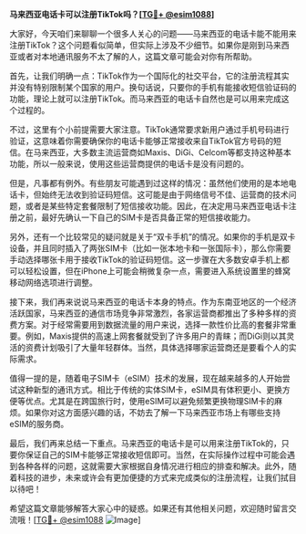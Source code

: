 **马来西亚电话卡可以注册TikTok吗？[[TG💪+ @esim1088](https://t.me/s/esim1088)]**

大家好，今天咱们来聊聊一个很多人关心的问题——马来西亚的电话卡能不能用来注册TikTok？这个问题看似简单，但实际上涉及不少细节。如果你是刚到马来西亚或者对本地通讯服务不太了解的人，这篇文章可能会对你有所帮助。

首先，让我们明确一点：TikTok作为一个国际化的社交平台，它的注册流程其实并没有特别限制某个国家的用户。换句话说，只要你的手机有能接收短信验证码的功能，理论上就可以注册TikTok。而马来西亚的电话卡自然也是可以用来完成这个过程的。

不过，这里有个小前提需要大家注意。TikTok通常要求新用户通过手机号码进行验证，这意味着你需要确保你的电话卡能够正常接收来自TikTok官方号码的短信。在马来西亚，大多数主流运营商如Maxis、DiGi、Celcom等都支持这种基本功能，所以一般来说，使用这些运营商提供的电话卡是没有问题的。

但是，凡事都有例外。有些朋友可能遇到过这样的情况：虽然他们使用的是本地电话卡，但始终无法收到验证码短信。这可能是由于网络信号不佳、运营商的技术问题，或者是某些特定套餐限制了短信接收功能。因此，在决定用马来西亚电话卡注册之前，最好先确认一下自己的SIM卡是否具备正常的短信接收能力。

另外，还有一个比较常见的疑问就是关于“双卡手机”的情况。如果你的手机是双卡设备，并且同时插入了两张SIM卡（比如一张本地卡和一张国际卡），那么你需要手动选择哪张卡用于接收TikTok的验证码短信。这一步骤在大多数安卓手机上都可以轻松设置，但在iPhone上可能会稍微复杂一点，需要进入系统设置里的蜂窝移动网络选项进行调整。

接下来，我们再来说说马来西亚的电话卡本身的特点。作为东南亚地区的一个经济活跃国家，马来西亚的通信市场竞争非常激烈，各家运营商都推出了多种多样的资费方案。对于经常需要用到数据流量的用户来说，选择一款性价比高的套餐非常重要。例如，Maxis提供的高速上网套餐就受到了许多用户的青睐；而DiGi则以其灵活的资费计划吸引了大量年轻群体。当然，具体选择哪家运营商还是要看个人的实际需求。

值得一提的是，随着电子SIM卡（eSIM）技术的发展，现在越来越多的人开始尝试这种新型的通讯方式。相比于传统的实体SIM卡，eSIM具有体积更小、更换方便等优点。尤其是在跨国旅行时，使用eSIM可以避免频繁更换物理SIM卡的麻烦。如果你对这方面感兴趣的话，不妨去了解一下马来西亚市场上有哪些支持eSIM的服务商。

最后，我们再来总结一下重点。马来西亚的电话卡是可以用来注册TikTok的，只要你保证自己的SIM卡能够正常接收短信即可。当然，在实际操作过程中可能会遇到各种各样的问题，这就需要大家根据自身情况进行相应的排查和解决。此外，随着科技的进步，未来或许会有更加便捷的方式来完成类似的注册流程，让我们拭目以待吧！

希望这篇文章能够解答大家心中的疑惑。如果还有其他相关问题，欢迎随时留言交流哦！[[TG💪+ @esim1088](https://t.me/s/esim1088) ![Image](https://i.postimg.cc/4NQfJmqS/Snipaste-2025-05-13-00-14-12.png)]